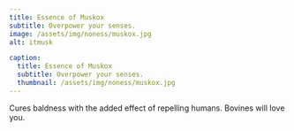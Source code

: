 ```yaml
---
title: Essence of Muskox
subtitle: Overpower your senses.
image: /assets/img/noness/muskox.jpg
alt: itmusk

caption:
  title: Essence of Muskox
  subtitle: Overpower your senses.
  thumbnail: /assets/img/noness/muskox.jpg
---
```


Cures baldness with the added effect of repelling humans.  Bovines will love you.